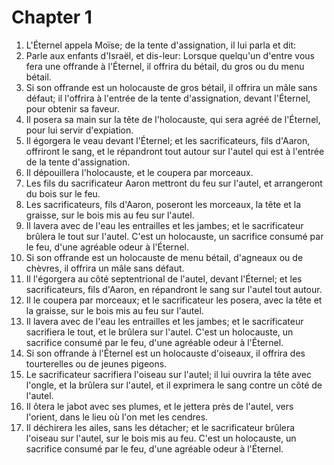 # Chapter 1

1. L'Éternel appela Moïse; de la tente d'assignation, il lui parla et dit:
2. Parle aux enfants d'Israël, et dis-leur: Lorsque quelqu'un d'entre vous fera une offrande à l'Éternel, il offrira du bétail, du gros ou du menu bétail.
3. Si son offrande est un holocauste de gros bétail, il offrira un mâle sans défaut; il l'offrira à l'entrée de la tente d'assignation, devant l'Éternel, pour obtenir sa faveur.
4. Il posera sa main sur la tête de l'holocauste, qui sera agréé de l'Éternel, pour lui servir d'expiation.
5. Il égorgera le veau devant l'Éternel; et les sacrificateurs, fils d'Aaron, offriront le sang, et le répandront tout autour sur l'autel qui est à l'entrée de la tente d'assignation.
6. Il dépouillera l'holocauste, et le coupera par morceaux.
7. Les fils du sacrificateur Aaron mettront du feu sur l'autel, et arrangeront du bois sur le feu.
8. Les sacrificateurs, fils d'Aaron, poseront les morceaux, la tête et la graisse, sur le bois mis au feu sur l'autel.
9. Il lavera avec de l'eau les entrailles et les jambes; et le sacrificateur brûlera le tout sur l'autel. C'est un holocauste, un sacrifice consumé par le feu, d'une agréable odeur à l'Éternel.
10. Si son offrande est un holocauste de menu bétail, d'agneaux ou de chèvres, il offrira un mâle sans défaut.
11. Il l'égorgera au côté septentrional de l'autel, devant l'Éternel; et les sacrificateurs, fils d'Aaron, en répandront le sang sur l'autel tout autour.
12. Il le coupera par morceaux; et le sacrificateur les posera, avec la tête et la graisse, sur le bois mis au feu sur l'autel.
13. Il lavera avec de l'eau les entrailles et les jambes; et le sacrificateur sacrifiera le tout, et le brûlera sur l'autel. C'est un holocauste, un sacrifice consumé par le feu, d'une agréable odeur à l'Éternel.
14. Si son offrande à l'Éternel est un holocauste d'oiseaux, il offrira des tourterelles ou de jeunes pigeons.
15. Le sacrificateur sacrifiera l'oiseau sur l'autel; il lui ouvrira la tête avec l'ongle, et la brûlera sur l'autel, et il exprimera le sang contre un côté de l'autel.
16. Il ôtera le jabot avec ses plumes, et le jettera près de l'autel, vers l'orient, dans le lieu où l'on met les cendres.
17. Il déchirera les ailes, sans les détacher; et le sacrificateur brûlera l'oiseau sur l'autel, sur le bois mis au feu. C'est un holocauste, un sacrifice consumé par le feu, d'une agréable odeur à l'Éternel.

